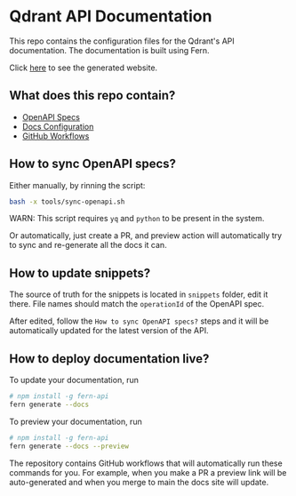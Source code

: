 # Qdrant API Documentation

This repo contains the configuration files for the Qdrant's API documentation. 
The documentation is built using Fern. 

Click [here](https://qdrant.docs.buildwithfern.com/api-reference) to see the generated website. 

## What does this repo contain?

- [OpenAPI Specs](./fern/apis/)
- [Docs Configuration](./fern/docs.yml)
- [GitHub Workflows](./.github/workflows)

## How to sync OpenAPI specs?

Either manually, by rinning the script:

```bash
bash -x tools/sync-openapi.sh
```

WARN: This script requires `yq` and `python` to be present in the system.

Or automatically, just create a PR, and preview action will automatically try to sync and re-generate all the docs it can.

## How to update snippets?

The source of truth for the snippets is located in `snippets` folder, edit it there.
File names should match the `operationId` of the OpenAPI spec.

After edited, follow the `How to sync OpenAPI specs?` steps and it will be automatically updated for the latest version of the API. 

## How to deploy documentation live?

To update your documentation, run 

```sh
# npm install -g fern-api 
fern generate --docs
```

To preview your documentation, run 
```sh
# npm install -g fern-api
fern generate --docs --preview
```

The repository contains GitHub workflows that will automatically run 
these commands for you. For example, when you make a PR a preview link 
will be auto-generated and when you merge to main the docs site
will update. 
